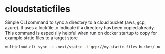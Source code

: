 # cloudstaticfiles

Simple CLI command to sync a directory to a cloud bucket (aws, gcp, azure). It uses a lockfile to indicate if a directory has been copied already.
This command is especially helpful when run on docker startup to copy for example static files to a target store

```bash
multicloud-cli sync -s .next/static -t gcp://my-static-files-bucket/_next/static -l .locks/v1.0.0;
```

